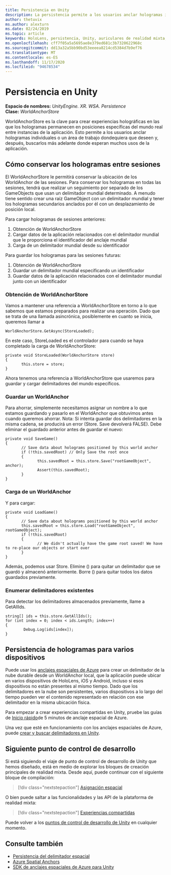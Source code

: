 ```yaml
---
title: Persistencia en Unity
description: La persistencia permite a los usuarios anclar hologramas individuales o un área de trabajo donde lo deseen y, después, buscarlos más adelante donde esperan muchos usos de la aplicación.
author: thetuvix
ms.author: alexturn
ms.date: 02/24/2019
ms.topic: article
keywords: HoloLens, persistencia, Unity, auriculares de realidad mixta, auriculares de realidad mixta de Windows, auriculares de realidad virtual
ms.openlocfilehash: cff7f05a5a5695ae8e379ed681c3b7320622968c
ms.sourcegitcommit: dd13a32a5bb90bd53eeeea8214cd5384d7b9ef76
ms.translationtype: MT
ms.contentlocale: es-ES
ms.lasthandoff: 11/17/2020
ms.locfileid: "94678534"
---
```

# <a name="persistence-in-unity"></a>Persistencia en Unity

**Espacio de nombres:** *UnityEngine. XR. WSA. Persistence*<br>
**Clase:** *WorldAnchorStore*

WorldAnchorStore es la clave para crear experiencias holográficas en las que los hologramas permanecen en posiciones específicas del mundo real entre instancias de la aplicación. Esto permite a los usuarios anclar hologramas individuales o un área de trabajo dondequiera que deseen y, después, buscarlos más adelante donde esperan muchos usos de la aplicación.

## <a name="how-to-persist-holograms-across-sessions"></a>Cómo conservar los hologramas entre sesiones

El WorldAnchorStore le permitirá conservar la ubicación de los WorldAnchor de las sesiones. Para conservar los hologramas en todas las sesiones, tendrá que realizar un seguimiento por separado de los GameObjects que usan un delimitador mundial determinado. A menudo tiene sentido crear una raíz GameObject con un delimitador mundial y tener los hologramas secundarios anclados por él con un desplazamiento de posición local.

Para cargar hologramas de sesiones anteriores:
1. Obtención de WorldAnchorStore
2. Cargar datos de la aplicación relacionados con el delimitador mundial que le proporciona el identificador del anclaje mundial
3. Carga de un delimitador mundial desde su identificador

Para guardar los hologramas para las sesiones futuras:
1. Obtención de WorldAnchorStore
2. Guardar un delimitador mundial especificando un identificador
3. Guardar datos de la aplicación relacionados con el delimitador mundial junto con un identificador

### <a name="getting-the-worldanchorstore"></a>Obtención de WorldAnchorStore

Vamos a mantener una referencia a WorldAnchorStore en torno a lo que sabemos que estamos preparados para realizar una operación. Dado que se trata de una llamada asincrónica, posiblemente en cuanto se inicia, queremos llamar a

```
WorldAnchorStore.GetAsync(StoreLoaded);
```

En este caso, StoreLoaded es el controlador para cuando se haya completado la carga de WorldAnchorStore:

```
private void StoreLoaded(WorldAnchorStore store)
{
       this.store = store;
}
```

Ahora tenemos una referencia a WorldAnchorStore que usaremos para guardar y cargar delimitadores del mundo específicos.

### <a name="saving-a-worldanchor"></a>Guardar un WorldAnchor

Para ahorrar, simplemente necesitamos asignar un nombre a lo que estamos guardando y pasarlo en el WorldAnchor que obtuvimos antes cuando queremos ahorrar. Nota: Si intenta guardar dos delimitadores en la misma cadena, se producirá un error (Store. Save devolverá FALSE). Debe eliminar el guardado anterior antes de guardar el nuevo:

```
private void SaveGame()
{
       // Save data about holograms positioned by this world anchor
       if (!this.savedRoot) // Only Save the root once
       {
              this.savedRoot = this.store.Save("rootGameObject", anchor);
              Assert(this.savedRoot);
       }
}
```

### <a name="loading-a-worldanchor"></a>Carga de un WorldAnchor

Y para cargar:

```
private void LoadGame()
{
       // Save data about holograms positioned by this world anchor
       this.savedRoot = this.store.Load("rootGameObject", rootGameObject);
       if (!this.savedRoot)
       {
              // We didn't actually have the game root saved! We have to re-place our objects or start over
       }
}
```

Además, podemos usar Store. Elimine () para quitar un delimitador que se guardó y almacenó anteriormente. Borre () para quitar todos los datos guardados previamente.

### <a name="enumerating-existing-anchors"></a>Enumerar delimitadores existentes

Para detectar los delimitadores almacenados previamente, llame a GetAllIds.

```
string[] ids = this.store.GetAllIds();
for (int index = 0; index < ids.Length; index++)
{
        Debug.Log(ids[index]);
}
```

## <a name="persisting-holograms-for-multiple-devices"></a>Persistencia de hologramas para varios dispositivos

Puede usar los <a href="https://docs.microsoft.com/azure/spatial-anchors/overview" target="_blank">anclajes espaciales de Azure</a> para crear un delimitador de la nube durable desde un WorldAnchor local, que la aplicación puede ubicar en varios dispositivos de HoloLens, iOS y Android, incluso si esos dispositivos no están presentes al mismo tiempo.  Dado que los delimitadores en la nube son persistentes, varios dispositivos a lo largo del tiempo pueden ver el contenido representado en relación con ese delimitador en la misma ubicación física.

Para empezar a crear experiencias compartidas en Unity, pruebe las guías de <a href="https://docs.microsoft.com/azure/spatial-anchors/unity-overview" target="_blank">Inicio rápido</a>de 5 minutos de anclaje espacial de Azure.

Una vez que esté en funcionamiento con los anclajes espaciales de Azure, puede <a href="https://docs.microsoft.com/azure/spatial-anchors/concepts/create-locate-anchors-unity" target="_blank">crear y buscar delimitadores en Unity</a>.

## <a name="next-development-checkpoint"></a>Siguiente punto de control de desarrollo

Si está siguiendo el viaje de punto de control de desarrollo de Unity que hemos diseñado, está en medio de explorar los bloques de creación principales de realidad mixta. Desde aquí, puede continuar con el siguiente bloque de compilación:

> [!div class="nextstepaction"]
> [Asignación espacial](spatial-mapping-in-unity.md)

O bien puede saltar a las funcionalidades y las API de la plataforma de realidad mixta:

> [!div class="nextstepaction"]
> [Experiencias compartidas](shared-experiences-in-unity.md)

Puede volver a los [puntos de control de desarrollo de Unity](unity-development-overview.md#2-core-building-blocks) en cualquier momento.

## <a name="see-also"></a>Consulte también
* [Persistencia del delimitador espacial](../../design/coordinate-systems.md#spatial-anchor-persistence)
* <a href="https://docs.microsoft.com/azure/spatial-anchors" target="_blank">Azure Spatial Anchors</a>
* <a href="https://docs.microsoft.com/dotnet/api/Microsoft.Azure.SpatialAnchors" target="_blank">SDK de anclajes espaciales de Azure para Unity</a>
